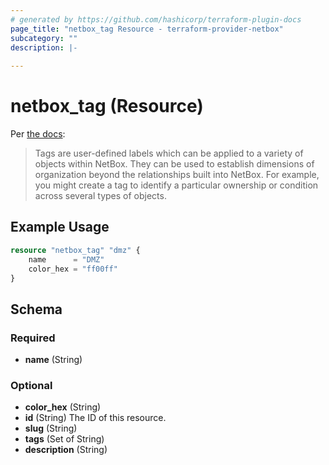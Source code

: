 ```yaml
---
# generated by https://github.com/hashicorp/terraform-plugin-docs
page_title: "netbox_tag Resource - terraform-provider-netbox"
subcategory: ""
description: |-
  
---
```


# netbox_tag (Resource)

Per [the docs](https://netbox.readthedocs.io/en/stable/models/extras/tag/):

> Tags are user-defined labels which can be applied to a variety of objects within NetBox. They can be used to establish dimensions of organization beyond the relationships built into NetBox. For example, you might create a tag to identify a particular ownership or condition across several types of objects.

## Example Usage

```terraform
resource "netbox_tag" "dmz" {
    name      = "DMZ"
    color_hex = "ff00ff"
}
```

<!-- schema generated by tfplugindocs -->
## Schema

### Required

- **name** (String)

### Optional

- **color_hex** (String)
- **id** (String) The ID of this resource.
- **slug** (String)
- **tags** (Set of String)
- **description** (String)


